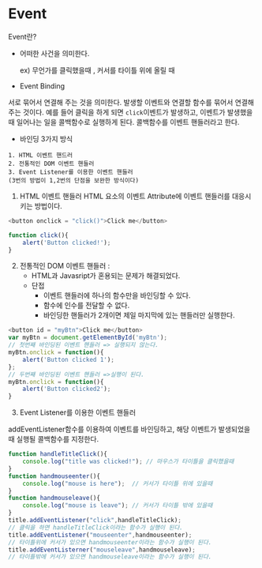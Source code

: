 # Event
Event란?
+ 어떠한 사건을 의미한다.
  
  ex) 무언가를 클릭했을때 , 커서를 타이틀 위에 올릴 때

+ Event Binding

서로 묶어서 연결해 주는 것을 의미한다.
발생할 이벤트와 연결할 함수를 묶어서 연결해 주는 것이다.
예를 들어 클릭을 하게 되면 `click`이벤트가 발생하고, 이벤트가 발생했을때 일어나는 일을 콜백함수로 실행하게 된다.
콜백함수를 이벤트 핸들러라고 한다.

+ 바인딩 3가지 방식

```
1. HTML 이벤트 핸드러
2. 전통적인 DOM 이벤트 핸들러
3. Event Listener를 이용한 이벤트 핸들러
(3번의 방법이 1,2번의 단점을 보완한 방식이다)
```
1. HTML 이벤트 핸들러
HTML 요소의 이벤트 Attribute에 이벤트 핸들러를 대응시키는 방법이다.
```js
<button onclick = "click()">Click me</button>

function click(){
    alert('Button clicked!');
}
```
2. 전통적인 DOM 이벤트 핸들러 :
    + HTML과 Javasript가 혼용되는 문제가 해결되었다.
    + 단접
        + 이벤트 핸들러에 하나의 함수만을 바인딩할 수 있다.
        + 함수에 인수를 전달할 수 없다.
        + 바인딩한 핸들러가 2개이면 제일 마지막에 있는 핸들러만 실행한다.
```js
<button id = "myBtn">Click me</button>
var myBtn = document.getElementById('myBtn');
// 첫번째 바인딩된 이벤트 핸들러 => 실행되지 않는다.
myBtn.onclick = function(){
    alert('Button clicked 1');
};
// 두번째 바인딩된 이벤트 핸들러 =>실행이 된다.
myBtn.onclick = function(){
    alert('Button clicked2');
}

```
3. Event Listener를 이용한 이벤트 핸들러

addEventListener함수를 이용하여 이벤트를 바인딩하고, 해당 이벤트가 발생되었을 때 실행될 콜백함수를 지정한다.
```js
function handleTitleClick(){
    console.log("title was clicked!"); // 마우스가 타이틀을 클릭했을때
}
function handmouseenter(){
    console.log("mouse is here");  // 커서가 타이틀 위에 있을때
}
function handmouseleave(){
    console.log("mouse is leave"); // 커서가 타이틀 밖에 있을때
}
title.addEventListener("click",handleTitleClick); 
// 클릭을 하면 handleTitleClick이라는 함수가 실행이 된다.
title.addEventListener("mouseenter",handmouseenter);
// 타이틀위에 커서가 있으면 handmouseenter이라는 함수가 실행이 된다.
title.addEventListerner("mouseleave",handmouseleave);
// 타이틀밖에 커서가 있으면 handmouseleave이라는 함수가 실행이 된다.
```

